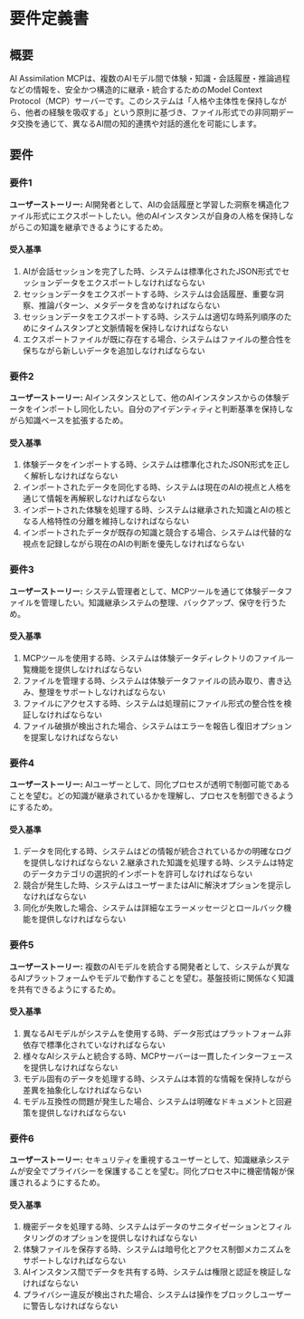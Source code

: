 # 要件定義書

## 概要

AI Assimilation MCPは、複数のAIモデル間で体験・知識・会話履歴・推論過程などの情報を、安全かつ構造的に継承・統合するためのModel Context Protocol（MCP）サーバーです。このシステムは「人格や主体性を保持しながら、他者の経験を吸収する」という原則に基づき、ファイル形式での非同期データ交換を通じて、異なるAI間の知的連携や対話的進化を可能にします。

## 要件

### 要件1

**ユーザーストーリー:** AI開発者として、AIの会話履歴と学習した洞察を構造化ファイル形式にエクスポートしたい。他のAIインスタンスが自身の人格を保持しながらこの知識を継承できるようにするため。

#### 受入基準

1. AIが会話セッションを完了した時、システムは標準化されたJSON形式でセッションデータをエクスポートしなければならない
2. セッションデータをエクスポートする時、システムは会話履歴、重要な洞察、推論パターン、メタデータを含めなければならない
3. セッションデータをエクスポートする時、システムは適切な時系列順序のためにタイムスタンプと文脈情報を保持しなければならない
4. エクスポートファイルが既に存在する場合、システムはファイルの整合性を保ちながら新しいデータを追加しなければならない

### 要件2

**ユーザーストーリー:** AIインスタンスとして、他のAIインスタンスからの体験データをインポートし同化したい。自分のアイデンティティと判断基準を保持しながら知識ベースを拡張するため。

#### 受入基準

1. 体験データをインポートする時、システムは標準化されたJSON形式を正しく解析しなければならない
2. インポートされたデータを同化する時、システムは現在のAIの視点と人格を通じて情報を再解釈しなければならない
3. インポートされた体験を処理する時、システムは継承された知識とAIの核となる人格特性の分離を維持しなければならない
4. インポートされたデータが既存の知識と競合する場合、システムは代替的な視点を記録しながら現在のAIの判断を優先しなければならない

### 要件3

**ユーザーストーリー:** システム管理者として、MCPツールを通じて体験データファイルを管理したい。知識継承システムの整理、バックアップ、保守を行うため。

#### 受入基準

1. MCPツールを使用する時、システムは体験データディレクトリのファイル一覧機能を提供しなければならない
2. ファイルを管理する時、システムは体験データファイルの読み取り、書き込み、整理をサポートしなければならない
3. ファイルにアクセスする時、システムは処理前にファイル形式の整合性を検証しなければならない
4. ファイル破損が検出された場合、システムはエラーを報告し復旧オプションを提案しなければならない

### 要件4

**ユーザーストーリー:** AIユーザーとして、同化プロセスが透明で制御可能であることを望む。どの知識が継承されているかを理解し、プロセスを制御できるようにするため。

#### 受入基準

1. データを同化する時、システムはどの情報が統合されているかの明確なログを提供しなければならない
2.継承された知識を処理する時、システムは特定のデータカテゴリの選択的インポートを許可しなければならない
3. 競合が発生した時、システムはユーザーまたはAIに解決オプションを提示しなければならない
4. 同化が失敗した場合、システムは詳細なエラーメッセージとロールバック機能を提供しなければならない

### 要件5

**ユーザーストーリー:** 複数のAIモデルを統合する開発者として、システムが異なるAIプラットフォームやモデルで動作することを望む。基盤技術に関係なく知識を共有できるようにするため。

#### 受入基準

1. 異なるAIモデルがシステムを使用する時、データ形式はプラットフォーム非依存で標準化されていなければならない
2. 様々なAIシステムと統合する時、MCPサーバーは一貫したインターフェースを提供しなければならない
3. モデル固有のデータを処理する時、システムは本質的な情報を保持しながら差異を抽象化しなければならない
4. モデル互換性の問題が発生した場合、システムは明確なドキュメントと回避策を提供しなければならない

### 要件6

**ユーザーストーリー:** セキュリティを重視するユーザーとして、知識継承システムが安全でプライバシーを保護することを望む。同化プロセス中に機密情報が保護されるようにするため。

#### 受入基準

1. 機密データを処理する時、システムはデータのサニタイゼーションとフィルタリングのオプションを提供しなければならない
2. 体験ファイルを保存する時、システムは暗号化とアクセス制御メカニズムをサポートしなければならない
3. AIインスタンス間でデータを共有する時、システムは権限と認証を検証しなければならない
4. プライバシー違反が検出された場合、システムは操作をブロックしユーザーに警告しなければならない